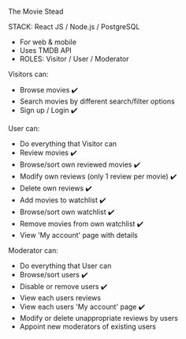 The Movie Stead

STACK: React JS / Node.js / PostgreSQL

* For web & mobile
* Uses TMDB API
* ROLES: Visitor / User / Moderator


Visitors can:
- Browse movies ✔️
- Search movies by different search/filter options
- Sign up / Login ✔️

User can:
- Do everything that Visitor can
- Review movies ✔️
- Browse/sort own reviewed movies ✔️
- Modify own reviews (only 1 review per movie) ✔️
- Delete own reviews ✔️
- Add movies to watchlist ✔️
- Browse/sort own watchlist ✔️
- Remove movies from own watchlist ✔️
- View 'My account' page with details

Moderator can:
- Do everything that User can
- Browse/sort users ✔️
- Disable or remove users ✔️
- View each users reviews
- View each users 'My account' page ✔️
- Modify or delete unappropriate reviews by users
- Appoint new moderators of existing users

